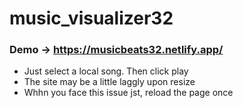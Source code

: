 # music_visualizer32
### Demo -> https://musicbeats32.netlify.app/

- Just select a local song. Then click play
- The site may be a little laggly upon resize 
- Whhn you face this issue jst, reload the page once
